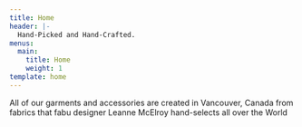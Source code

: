 ```yaml
---
title: Home
header: |-
  Hand-Picked and Hand-Crafted.
menus:
  main:
    title: Home
    weight: 1
template: home
---
```


All of our garments and accessories are created in Vancouver, Canada from fabrics that fabu designer Leanne McElroy hand-selects all over the World